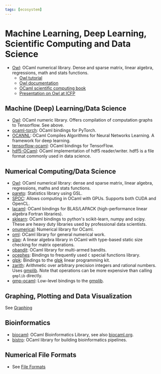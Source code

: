 ```yaml
---
tags: [ecosystem]
---
```


# Machine Learning, Deep Learning, Scientific Computing and Data Science

* [Owl](https://ocaml.xyz):
OCaml numerical library.
Dense and sparse matrix, linear algebra, regressions, math and stats functions.
  * [Owl tutorial](https://ocaml.xyz/tutorial/)
  * [Owl documentation](https://ocaml.xyz/docs/)
  * [OCaml scientific computing book](https://ocaml.xyz/)
  * [Presentation on Owl at ICFP](https://www.youtube.com/watch?v=Jyv3tJD1N3o&t=311s)

## Machine (Deep) Learning/Data Science

* [Owl](https://ocaml.xyz):
OCaml numeric library. Offers compilation of computation graphs to Tensorflow. See above.
* [ocaml-torch](https://github.com/LaurentMazare/ocaml-torch):
OCaml bindings for PyTorch.
* [OCANNL](https://github.com/ahrefs/ocannl):
OCaml Compiles Algorithms for Neural Networks Learning.
A framework for deep learning.
* [tensorflow-ocaml](https://github.com/LaurentMazare/tensorflow-ocaml):
OCaml bindings for TensorFlow.
* [hdf5-OCaml](https://github.com/vbrankov/hdf5-ocaml):
OCaml implementation of hdf5 reader/writer. hdf5 is a file format commonly used in data science.

## Numerical Computing/Data Science

* [Owl](https://ocaml.xyz):
OCaml numerical library: dense and sparse matrix, linear algebra, regressions, maths and stats functions.
* [pareto](https://github.com/superbobry/pareto):
Statistics library using GSL.
* [SPOC](https://mathiasbourgoin.github.io/SPOC/):
Allows computing in OCaml with GPUs.
Supports both CUDA and OpenCL.
* [lacaml](https://mmottl.github.io/lacaml/):
OCaml bindings for BLAS/LAPACK (high-performance linear algebra Fortran libraries).
* [sklearn](https://github.com/lehy/ocaml-sklearn):
OCaml bindings to python's scikit-learn, numpy and scipy.
These are heavy duty libraries used by professional data scientists.
* [onumerical](https://github.com/cheshire/onumerical):
Numerical library for OCaml.
* [oml](https://github.com/hammerlab/oml):
OCaml library for general numerical work.
* [slap](https://github.com/akabe/slap):
A linear algebra library in OCaml with type-based static size checking for matrix operations.
* [obandit](https://github.com/freuk/obandit):
OCaml library for multi-armed bandits.
* [ocephes](https://github.com/rleonid/ocephes):
Bindings to frequently used `C` special functions library.
* [glpk](https://github.com/smimram/ocaml-glpk):
Bindings to the [glpk](http://www.gnu.org/software/glpk/glpk.html) linear programming kit.
* [zarith](https://github.com/ocaml/Zarith):
Arithmetic over arbitrary precision integers and rational numbers.
Uses [gmplib](https://gmplib.org/).
Note that operations can be more expensive than calling `gmplib` directly.
* [gmp-ocaml](https://github.com/ytomino/gmp-ocaml):
Low-level bindings to the [gmplib](https://gmplib.org/).

## Graphing, Plotting and Data Visualization
See [Graphing](graphing.md)

## Bioinformatics

* [biocaml](https://github.com/biocaml/biocaml):
OCaml Bioinformatics Library, see also [biocaml.org](http://biocaml.org).
* [bistro](https://github.com/pveber/bistro):
OCaml library for building bioinformatics pipelines.

## Numerical File Formats

* See [File Formats](file_formats.md#data-science)
